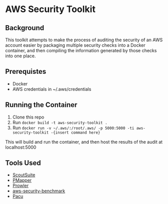 # AWS Security Toolkit

## Background
This toolkit attempts to make the process of auditing the security of an AWS account
easier by packaging multiple security checks into a Docker container, and then 
compiling the information generated by those checks into one place. 

## Prerequistes
- Docker
- AWS credentials in ~/.aws/credentials

## Running the Container
1. Clone this repo
2. Run `docker build -t aws-security-toolkit .`
3. Run `docker run -v ~/.aws/:/root/.aws/ -p 5000:5000 -ti aws-security-toolkit -{insert command here}`

This will build and run the container, and then host the results of the audit at localhost:5000

## Tools Used
- [ScoutSuite](https://github.com/nccgroup/ScoutSuite)
- [PMapper](https://github.com/nccgroup/PMapper)
- [Prowler](https://github.com/toniblyx/prowler)
- [aws-security-benchmark](https://github.com/awslabs/aws-security-benchmark)
- [Pacu](https://github.com/RhinoSecurityLabs/pacu)